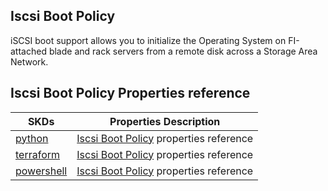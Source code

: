 ## Iscsi Boot Policy
iSCSI boot support allows you to initialize the Operating System on FI-attached blade and rack servers from a remote disk across a Storage Area Network.
## Iscsi Boot Policy Properties reference
| SKDs | Properties Description
| ---- | ------------------- |
| [python](https://github.com/CiscoDevNet/intersight-python/) | [Iscsi Boot Policy](https://github.com/CiscoDevNet/intersight-python/tree/main/intersight/model/vnic_iscsi_boot_policy.py) properties reference |                 |
| [terraform](https://github.com/CiscoDevNet/terraform-provider-intersight/) | [Iscsi Boot Policy](https://registry.terraform.io/providers/CiscoDevNet/intersight/latest/docs/resources/vnic_iscsi_boot_policy) properties reference |
| [powershell](https://github.com/CiscoDevNet/intersight-powershell/) | [Iscsi Boot Policy](https://github.com/CiscoDevNet/intersight-powershell/blob/main/docs/New-IntersightVnicIscsiBootPolicy.md) properties reference
